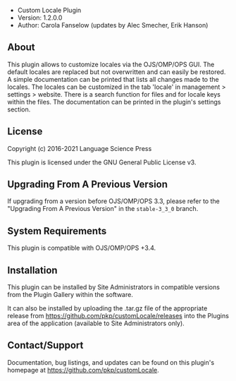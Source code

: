 - Custom Locale Plugin
- Version: 1.2.0.0
- Author: Carola Fanselow (updates by Alec Smecher, Erik Hanson)

## About

This plugin allows to customize locales via the OJS/OMP/OPS GUI. The default locales
are replaced but not overwritten and can easily be restored. A simple
documentation can be printed that lists all changes made to the locales. The
locales can be customized in the tab 'locale' in management > settings >
website. There is a search function for files and for locale keys within the
files. The documentation can be printed in the plugin's settings section.

## License

Copyright (c) 2016-2021 Language Science Press

This plugin is licensed under the GNU General Public License v3.

## Upgrading From A Previous Version

If upgrading from a version before OJS/OMP/OPS 3.3, please refer to the "Upgrading From A Previous Version" in the `stable-3_3_0` branch.

## System Requirements

This plugin is compatible with OJS/OMP/OPS +3.4.

## Installation

This plugin can be installed by Site Administrators in compatible versions from
the Plugin Gallery within the software.

It can also be installed by uploading the .tar.gz file of the appropriate
release from https://github.com/pkp/customLocale/releases into the
Plugins area of the application (available to Site Administrators only).

## Contact/Support

Documentation, bug listings, and updates can be found on this plugin's homepage
at https://github.com/pkp/customLocale.
